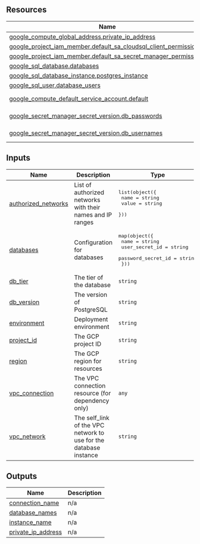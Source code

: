 <!-- BEGIN_TF_DOCS -->

## Resources

| Name                                                                                                                                                                  | Type        |
| --------------------------------------------------------------------------------------------------------------------------------------------------------------------- | ----------- |
| [google_compute_global_address.private_ip_address](https://registry.terraform.io/providers/hashicorp/google/latest/docs/resources/compute_global_address)             | resource    |
| [google_project_iam_member.default_sa_cloudsql_client_permissions](https://registry.terraform.io/providers/hashicorp/google/latest/docs/resources/project_iam_member) | resource    |
| [google_project_iam_member.default_sa_secret_manager_permissions](https://registry.terraform.io/providers/hashicorp/google/latest/docs/resources/project_iam_member)  | resource    |
| [google_sql_database.databases](https://registry.terraform.io/providers/hashicorp/google/latest/docs/resources/sql_database)                                          | resource    |
| [google_sql_database_instance.postgres_instance](https://registry.terraform.io/providers/hashicorp/google/latest/docs/resources/sql_database_instance)                | resource    |
| [google_sql_user.database_users](https://registry.terraform.io/providers/hashicorp/google/latest/docs/resources/sql_user)                                             | resource    |
| [google_compute_default_service_account.default](https://registry.terraform.io/providers/hashicorp/google/latest/docs/data-sources/compute_default_service_account)   | data source |
| [google_secret_manager_secret_version.db_passwords](https://registry.terraform.io/providers/hashicorp/google/latest/docs/data-sources/secret_manager_secret_version)  | data source |
| [google_secret_manager_secret_version.db_usernames](https://registry.terraform.io/providers/hashicorp/google/latest/docs/data-sources/secret_manager_secret_version)  | data source |

## Inputs

| Name                                                                                       | Description                                                       | Type                                                                                                          | Default         | Required |
| ------------------------------------------------------------------------------------------ | ----------------------------------------------------------------- | ------------------------------------------------------------------------------------------------------------- | --------------- | :------: |
| <a name="input_authorized_networks"></a> [authorized_networks](#input_authorized_networks) | List of authorized networks with their names and IP ranges        | <pre>list(object({<br> name = string<br> value = string<br> }))</pre>                                         | `[]`            |    no    |
| <a name="input_databases"></a> [databases](#input_databases)                               | Configuration for databases                                       | <pre>map(object({<br> name = string<br> user_secret_id = string<br> password_secret_id = string<br> }))</pre> | n/a             |   yes    |
| <a name="input_db_tier"></a> [db_tier](#input_db_tier)                                     | The tier of the database                                          | `string`                                                                                                      | `"db-f1-micro"` |    no    |
| <a name="input_db_version"></a> [db_version](#input_db_version)                            | The version of PostgreSQL                                         | `string`                                                                                                      | `"POSTGRES_14"` |    no    |
| <a name="input_environment"></a> [environment](#input_environment)                         | Deployment environment                                            | `string`                                                                                                      | n/a             |   yes    |
| <a name="input_project_id"></a> [project_id](#input_project_id)                            | The GCP project ID                                                | `string`                                                                                                      | n/a             |   yes    |
| <a name="input_region"></a> [region](#input_region)                                        | The GCP region for resources                                      | `string`                                                                                                      | n/a             |   yes    |
| <a name="input_vpc_connection"></a> [vpc_connection](#input_vpc_connection)                | The VPC connection resource (for dependency only)                 | `any`                                                                                                         | n/a             |   yes    |
| <a name="input_vpc_network"></a> [vpc_network](#input_vpc_network)                         | The self_link of the VPC network to use for the database instance | `string`                                                                                                      | n/a             |   yes    |

## Outputs

| Name                                                                                      | Description |
| ----------------------------------------------------------------------------------------- | ----------- |
| <a name="output_connection_name"></a> [connection_name](#output_connection_name)          | n/a         |
| <a name="output_database_names"></a> [database_names](#output_database_names)             | n/a         |
| <a name="output_instance_name"></a> [instance_name](#output_instance_name)                | n/a         |
| <a name="output_private_ip_address"></a> [private_ip_address](#output_private_ip_address) | n/a         |

<!-- END_TF_DOCS -->
